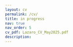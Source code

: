 ```yaml
---
layout: cv
permalink: /cv/
title: in progress
nav: true
nav_order: 5
cv_pdf: Lazaro_CV_May2025.pdf
description:
---
```

